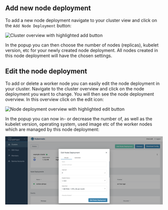 ## Add new node deployment

To add a new node deployment navigate to your cluster view and click on the `Add Node Deployment` button:

![Cluster overview with highlighted add button](08-manage-node-deployments-overview.png)

In the popup you can then choose the number of nodes (replicas), kubelet version, etc for your newly created node deployment. All nodes created in this node deployment will have the chosen settings.


## Edit the node deployment

To add or delete a worker node you can easily edit the node deployment in your cluster. Navigate to the cluster overview and click on the node deployment you want to change. You will then see the node deployment overview. In this overview click on the edit icon:

![Node deployment overview with highlighted edit button](08-manage-node-deployments-edit.png)

In the popup you can now in- or decrease the number of, as well as the kubelet version, operating system, used image etc of the worker nodes which are managed by this node deployment:

![Node deployment overview with opened edit modal](08-manage-node-deployments-edit-dialog.png)

